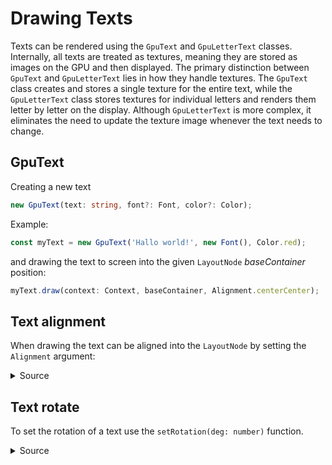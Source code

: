 # Drawing Texts

Texts can be rendered using the `GpuText` and `GpuLetterText` classes. Internally, all texts are treated as textures, meaning they are stored as images on the GPU and then displayed. The primary distinction between `GpuText` and `GpuLetterText` lies in how they handle textures. The `GpuText` class creates and stores a single texture for the entire text, while the `GpuLetterText` class stores textures for individual letters and renders them letter by letter on the display. Although `GpuLetterText` is more complex, it eliminates the need to update the texture image whenever the text needs to change.


## GpuText

Creating a new text

```ts
new GpuText(text: string, font?: Font, color?: Color);
```

Example:

```ts
const myText = new GpuText('Hallo world!', new Font(), Color.red);
```

and drawing the text to screen into the given `LayoutNode` *baseContainer* position:

```ts
myText.draw(context: Context, baseContainer, Alignment.centerCenter);
```

## Text alignment
When drawing the text can be aligned into the `LayoutNode` by setting the `Alignment` argument:

<example-gpu-text-alignment />

<details>
  <summary>Source</summary>

  @[code](../../examples/example-gpu-text-alignment.vue)
</details>


## Text rotate
To set the rotation of a text use the `setRotation(deg: number)` function.

<example-gpu-text-rotation />

<details>
  <summary>Source</summary>

  @[code](../../examples/example-gpu-text-rotation.vue)
</details>